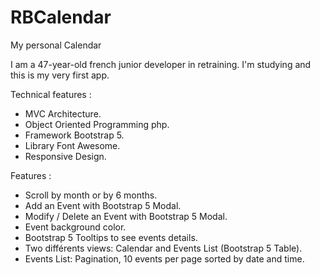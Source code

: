 # RBCalendar
My personal Calendar

I am a 47-year-old french junior developer in retraining.
I'm studying and this is my very first app.

Technical features :
- MVC Architecture.
- Object Oriented Programming php.
- Framework Bootstrap 5.
- Library Font Awesome.
- Responsive Design.

Features :
- Scroll by month or by 6 months.
- Add an Event with Bootstrap 5 Modal.
- Modify / Delete an Event with Bootstrap 5 Modal.
- Event background color.
- Bootstrap 5 Tooltips to see events details.
- Two différents views:  Calendar and Events List (Bootstrap 5 Table).
- Events List: Pagination, 10 events per page sorted by date and time.